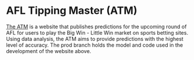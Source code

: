# AFL Tipping Master (ATM)

[The ATM](https://blake-noske.github.io/) is a website that publishes predictions for the upcoming round of AFL for users to play the Big Win - Little Win market on sports betting sites. Using data analysis, the ATM aims to provide predictions with the highest level of accuracy.
The prod branch holds the model and code used in the development of the website above.
